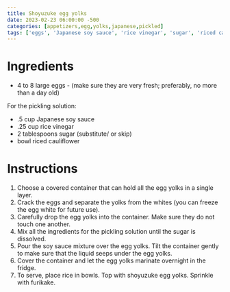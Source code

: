```yaml
---
title: Shoyuzuke egg yolks
date: 2023-02-23 06:00:00 -500
categories: [appetizers,egg,yolks,japanese,pickled]
tags: ['eggs', 'Japanese soy sauce', 'rice vinegar', 'sugar', 'riced cauliflower', 'rice', 'furikake', 'separate', 'drop', 'mix', 'pour', 'tilt', 'cover', 'marinate', 'serve', 'sprinkle', 'shoyuzuke']
---
```


# Ingredients
-   4 to 8 large eggs - (make sure they are very fresh; preferably, no more than a day old)



For the pickling solution:
-   .5 cup Japanese soy sauce
-   .25 cup rice vinegar
-   2 tablespoons sugar (substitute/ or skip)
-   bowl riced cauliflower



# Instructions
1.  Choose a covered container that can hold all the egg yolks in a single layer.
2.  Crack the eggs and separate the yolks from the whites (you can freeze the egg white  for future use).
3.  Carefully drop the egg yolks into the container. Make sure they do not touch one another.
4.  Mix all the ingredients for the pickling solution until the sugar is dissolved.
5.  Pour the soy sauce mixture over the egg yolks. Tilt the container gently to make sure that the liquid seeps under the egg yolks.
6.  Cover the container and let the egg yolks marinate overnight in the fridge.
7.  To serve, place rice in bowls. Top with shoyuzuke egg yolks.  Sprinkle with furikake.

